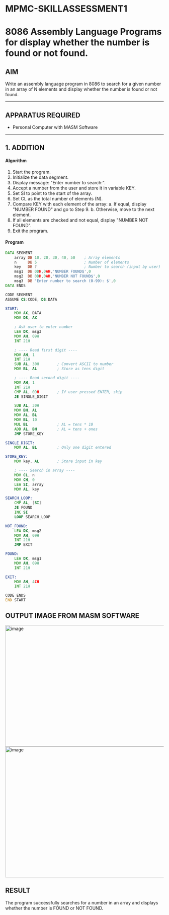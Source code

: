 # MPMC-SKILLASSESSMENT1
# 8086 Assembly Language Programs for display whether the number is found or not found.


## AIM

Write an assembly language program in 8086 to search for a given number in an array of N elements and display whether the number is found or not found.

---

## APPARATUS REQUIRED

* Personal Computer with MASM Software

---

## 1. ADDITION

#### Algorithm
1. Start the program.
2. Initialize the data segment.
3. Display message: "Enter number to search:".
4. Accept a number from the user and store it in variable KEY.
5. Set SI to point to the start of the array.
6. Set CL as the total number of elements (N).
7. Compare KEY with each element of the array:
     a. If equal, display "NUMBER FOUND" and go to Step 9.
     b. Otherwise, move to the next element.
8. If all elements are checked and not equal, display "NUMBER NOT FOUND".
9. Exit the program.

#### Program

```asm
DATA SEGMENT
    array DB 10, 20, 30, 40, 50    ; Array elements
    n     DB 5                     ; Number of elements
    key   DB ?                     ; Number to search (input by user)
    msg1  DB 0DH,0AH,'NUMBER FOUND$',0
    msg2  DB 0DH,0AH,'NUMBER NOT FOUND$',0
    msg3  DB 'Enter number to search (0-99): $',0
DATA ENDS

CODE SEGMENT
ASSUME CS:CODE, DS:DATA

START:
    MOV AX, DATA
    MOV DS, AX

    ; Ask user to enter number
    LEA DX, msg3
    MOV AH, 09H
    INT 21H

    ; ---- Read first digit ----
    MOV AH, 1
    INT 21H
    SUB AL, 30H        ; Convert ASCII to number
    MOV BL, AL         ; Store as tens digit

    ; ---- Read second digit ----
    MOV AH, 1
    INT 21H
    CMP AL, 0DH        ; If user pressed ENTER, skip
    JE SINGLE_DIGIT

    SUB AL, 30H
    MOV BH, AL
    MOV AL, BL
    MOV BL, 10
    MUL BL             ; AL = tens * 10
    ADD AL, BH         ; AL = tens + ones
    JMP STORE_KEY

SINGLE_DIGIT:
    MOV AL, BL         ; Only one digit entered

STORE_KEY:
    MOV key, AL        ; Store input in key

    ; ---- Search in array ----
    MOV CL, n
    MOV CH, 0
    LEA SI, array
    MOV AL, key

SEARCH_LOOP:
    CMP AL, [SI]
    JE FOUND
    INC SI
    LOOP SEARCH_LOOP

NOT_FOUND:
    LEA DX, msg2
    MOV AH, 09H
    INT 21H
    JMP EXIT

FOUND:
    LEA DX, msg1
    MOV AH, 09H
    INT 21H

EXIT:
    MOV AH, 4CH
    INT 21H

CODE ENDS
END START

```
## OUTPUT IMAGE FROM MASM SOFTWARE
<img width="644" height="385" alt="image" src="https://github.com/user-attachments/assets/a646a7d4-5ba1-416d-a54c-1c3af6f55741" />
<img width="638" height="416" alt="image" src="https://github.com/user-attachments/assets/7ba41de5-22ae-4b28-9441-07a386f47376" />

## RESULT
The program successfully searches for a number in an array and displays
whether the number is FOUND or NOT FOUND.
